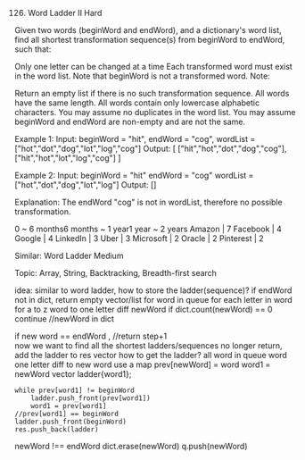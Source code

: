 126. Word Ladder II
Hard

Given two words (beginWord and endWord), and a dictionary's word list, find all shortest transformation sequence(s) from beginWord to endWord, such that:

Only one letter can be changed at a time
Each transformed word must exist in the word list. Note that beginWord is not a transformed word.
Note:

Return an empty list if there is no such transformation sequence.
All words have the same length.
All words contain only lowercase alphabetic characters.
You may assume no duplicates in the word list.
You may assume beginWord and endWord are non-empty and are not the same.

Example 1:
Input:
beginWord = "hit",
endWord = "cog",
wordList = ["hot","dot","dog","lot","log","cog"]
Output:
[
  ["hit","hot","dot","dog","cog"],
  ["hit","hot","lot","log","cog"]
]

Example 2:
Input:
beginWord = "hit"
endWord = "cog"
wordList = ["hot","dot","dog","lot","log"]
Output: []

Explanation: The endWord "cog" is not in wordList, therefore no possible transformation.

0 ~ 6 months6 months ~ 1 year1 year ~ 2 years
Amazon | 7 Facebook | 4 Google | 4 LinkedIn | 3 Uber | 3 Microsoft | 2 Oracle | 2 Pinterest | 2

Similar:
Word Ladder Medium

Topic: Array, String, Backtracking, Breadth-first search

idea: similar to word ladder, how to store the ladder(sequence)? 
if endWord not in dict, return empty vector/list 
for word in queue
	for each letter in word
		for a to z
			word to one letter diff newWord
			if dict.count(newWord) == 0  continue
			//newWord in dict

if new word == endWord , //return step+1  
  now we want to find all the shortest ladders/sequences
  no longer return, add the ladder to res vector
	how to get the ladder? 
	all word in queue
		word one letter diff to new word
    use a map prev[newWord] = word
	word1 = newWord
	vector<string> ladder{word1}; 
	
	while prev[word1] != beginWord 
		ladder.push_front(prev[word1])
		word1 = prev[word1]
	//prev[word1] == beginWord
	ladder.push_front(beginWord)
	res.push_back(ladder)

newWord !== endWord
dict.erase(newWord)
q.push(newWord)
	
		
		
